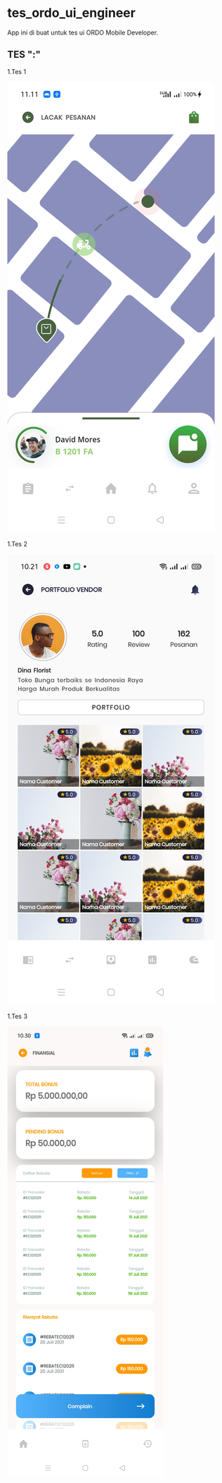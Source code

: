 # tes_ordo_ui_engineer

App ini di buat untuk tes ui ORDO Mobile Developer.

## TES ":"

1.Tes 1

![github-small](assets/images/Tes1.jpg)

1.Tes 2

![github-small](assets/images/Tes2.jpg)

1.Tes 3

![github-small](assets/images/Tes3.jpg)
